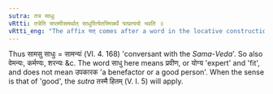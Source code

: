 ```yaml
---
sutra: तत्र साधुः
vRtti: तत्रेति सप्तमीसमर्थात् साधुरित्येतस्मिन्नर्थे यत्प्रत्ययो भवति ॥
vRtti_eng: "The affix यत् comes after a word in the locative construction, in the sense of 'excellent in regard thereto'."
---
```

Thus सामसु साधुः = सामन्यः॑ (VI. 4. 168) 'conversant with the _Sama_-_Veda_'. So also वेमन्यः, कर्मण्यः, शरन्यः &c. The word साधु here means प्रवीण, or योग्य 'expert' and 'fit', and does not mean उपकारक 'a benefactor or a good person'. When the sense is that of 'good', the _sutra_ तस्मै हितम् (V. I. 5) will apply.
